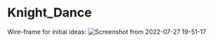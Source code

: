 # Knight_Dance
Wire-frame for initial ideas:
![Screenshot from 2022-07-27 19-51-17](https://user-images.githubusercontent.com/107972408/183239298-66d786e9-2a53-4437-9882-36e51b90d590.png)
